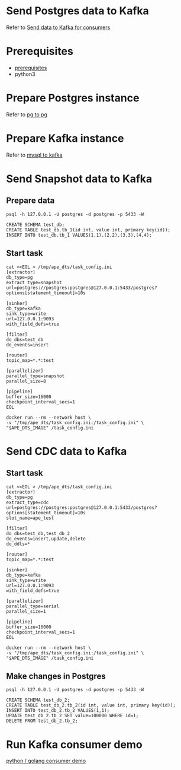# Send Postgres data to Kafka

Refer to [Send data to Kafka for consumers](/docs/en/consumer/kafka_consumer.md)

# Prerequisites
- [prerequisites](./prerequisites.md)
- python3

# Prepare Postgres instance
Refer to [pg to pg](./pg_to_pg.md)

# Prepare Kafka instance
Refer to [mysql to kafka](./mysql_to_kafka_consumer.md)

# Send Snapshot data to Kafka
## Prepare data
```
psql -h 127.0.0.1 -U postgres -d postgres -p 5433 -W

CREATE SCHEMA test_db;
CREATE TABLE test_db.tb_1(id int, value int, primary key(id));
INSERT INTO test_db.tb_1 VALUES(1,1),(2,2),(3,3),(4,4);
```

## Start task
```
cat <<EOL > /tmp/ape_dts/task_config.ini
[extractor]
db_type=pg
extract_type=snapshot
url=postgres://postgres:postgres@127.0.0.1:5433/postgres?options[statement_timeout]=10s

[sinker]
db_type=kafka
sink_type=write
url=127.0.0.1:9093
with_field_defs=true

[filter]
do_dbs=test_db
do_events=insert

[router]
topic_map=*.*:test

[parallelizer]
parallel_type=snapshot
parallel_size=8

[pipeline]
buffer_size=16000
checkpoint_interval_secs=1
EOL
```

```
docker run --rm --network host \
-v "/tmp/ape_dts/task_config.ini:/task_config.ini" \
"$APE_DTS_IMAGE" /task_config.ini 
```

# Send CDC data to Kafka
## Start task
```
cat <<EOL > /tmp/ape_dts/task_config.ini
[extractor]
db_type=pg
extract_type=cdc
url=postgres://postgres:postgres@127.0.0.1:5433/postgres?options[statement_timeout]=10s
slot_name=ape_test

[filter]
do_dbs=test_db,test_db_2
do_events=insert,update,delete
do_ddls=*

[router]
topic_map=*.*:test

[sinker]
db_type=kafka
sink_type=write
url=127.0.0.1:9093
with_field_defs=true

[parallelizer]
parallel_type=serial
parallel_size=1

[pipeline]
buffer_size=16000
checkpoint_interval_secs=1
EOL
```

```
docker run --rm --network host \
-v "/tmp/ape_dts/task_config.ini:/task_config.ini" \
"$APE_DTS_IMAGE" /task_config.ini 
```

## Make changes in Postgres
```
psql -h 127.0.0.1 -U postgres -d postgres -p 5433 -W

CREATE SCHEMA test_db_2;
CREATE TABLE test_db_2.tb_2(id int, value int, primary key(id));
INSERT INTO test_db_2.tb_2 VALUES(1,1);
UPDATE test_db_2.tb_2 SET value=100000 WHERE id=1;
DELETE FROM test_db_2.tb_2;
```

# Run Kafka consumer demo

[python / golang consumer demo](https://github.com/apecloud/ape_dts_consumer_demo)